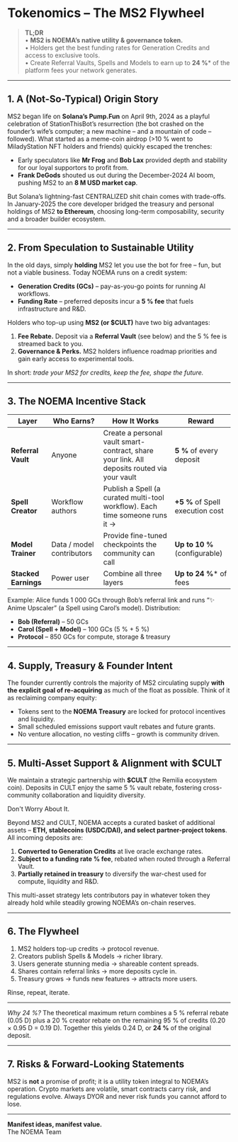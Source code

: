 # Tokenomics – The MS2 Flywheel

> **TL;DR**  
> • **MS2 is NOEMA’s native utility & governance token.**  
> • Holders get the best funding rates for Generation Credits and access to exclusive tools.  
> • Create Referral Vaults, Spells and Models to earn up to **24 %*** of the platform fees your network generates.

---

## 1. A (Not-So-Typical) Origin Story

MS2 began life on **Solana’s Pump.Fun** on April 9th, 2024 as a playful celebration of StationThisBot’s resurrection (the bot crashed on the founder’s wife’s computer; a new machine – and a mountain of code – followed). What started as a meme-coin airdrop (>10 % went to MiladyStation NFT holders and friends) quickly escaped the trenches:

* Early speculators like **Mr Frog** and **Bob Lax** provided depth and stability for our loyal supportors to profit from.  
* **Frank DeGods** shouted us out during the December-2024 AI boom, pushing MS2 to an **8 M USD market cap**.

But Solana’s lightning-fast CENTRALIZED shit chain comes with trade-offs. In January-2025 the core developer bridged the treasury and personal holdings of MS2 **to Ethereum**, choosing long-term composability, security and a broader builder ecosystem.

---

## 2. From Speculation to Sustainable Utility

In the old days, simply **holding** MS2 let you use the bot for free – fun, but not a viable business. Today NOEMA runs on a credit system:

* **Generation Credits (GCs)** – pay-as-you-go points for running AI workflows.  
* **Funding Rate** – preferred deposits incur a **5 % fee** that fuels infrastructure and R&D.

Holders who top-up using **MS2 (or $CULT)** have two big advantages:

1. **Fee Rebate.** Deposit via a **Referral Vault** (see below) and the 5 % fee is streamed back to you.  
2. **Governance & Perks.** MS2 holders influence roadmap priorities and gain early access to experimental tools.

In short: *trade your MS2 for credits, keep the fee, shape the future.*

---

## 3. The NOEMA Incentive Stack

| Layer | Who Earns? | How It Works | Reward |
|-------|-----------|--------------|--------|
| **Referral Vault** | Anyone | Create a personal vault smart-contract, share your link. All deposits routed via your vault | **5 %** of every deposit |
| **Spell Creator** | Workflow authors | Publish a Spell (a curated multi-tool workflow). Each time someone runs it → | **+5 %** of Spell execution cost |
| **Model Trainer** | Data / model contributors | Provide fine-tuned checkpoints the community can call | **Up to 10 %** (configurable) |
| **Stacked Earnings** | Power user | Combine all three layers | **Up to 24 %*** of fees |

Example: Alice funds 1 000 GCs through Bob’s referral link and runs “✨ Anime Upscaler” (a Spell using Carol’s model). Distribution:

* **Bob (Referral)** – 50 GCs  
* **Carol (Spell + Model)** – 100 GCs (5 % + 5 %)  
* **Protocol** – 850 GCs for compute, storage & treasury

---

## 4. Supply, Treasury & Founder Intent

The founder currently controls the majority of MS2 circulating supply **with the explicit goal of re-acquiring** as much of the float as possible. Think of it as reclaiming company equity:

* Tokens sent to the **NOEMA Treasury** are locked for protocol incentives and liquidity.  
* Small scheduled emissions support vault rebates and future grants.  
* No venture allocation, no vesting cliffs – growth is community driven.

---

## 5. Multi-Asset Support & Alignment with $CULT

We maintain a strategic partnership with **$CULT** (the Remilia ecosystem coin). Deposits in CULT enjoy the same 5 % vault rebate, fostering cross-community collaboration and liquidity diversity.

Don't Worry About It.

Beyond MS2 and CULT, NOEMA accepts a curated basket of additional assets – **ETH, stablecoins (USDC/DAI), and select partner-project tokens**. All incoming deposits are:

1. **Converted to Generation Credits** at live oracle exchange rates.  
2. **Subject to a funding rate % fee**, rebated when routed through a Referral Vault.  
3. **Partially retained in treasury** to diversify the war-chest used for compute, liquidity and R&D.

This multi-asset strategy lets contributors pay in whatever token they already hold while steadily growing NOEMA’s on-chain reserves.

---

## 6. The Flywheel

1. MS2 holders top-up credits → protocol revenue.  
2. Creators publish Spells & Models → richer library.  
3. Users generate stunning media → shareable content spreads.  
4. Shares contain referral links → more deposits cycle in.  
5. Treasury grows → funds new features → attracts more users.

Rinse, repeat, iterate.

---

*Why 24 %?* The theoretical maximum return combines a 5 % referral rebate (0.05 D) plus a 20 % creator rebate on the remaining 95 % of credits (0.20 × 0.95 D = 0.19 D). Together this yields 0.24 D, or **24 %** of the original deposit.

---

## 7. Risks & Forward-Looking Statements

MS2 is **not** a promise of profit; it is a utility token integral to NOEMA’s operation. Crypto markets are volatile, smart contracts carry risk, and regulations evolve. Always DYOR and never risk funds you cannot afford to lose.

---

**Manifest ideas, manifest value.**  
The NOEMA Team 